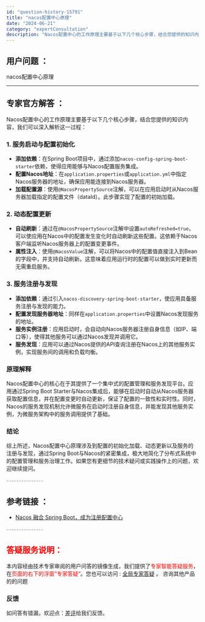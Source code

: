 ```yaml
---
id: "question-history-15791"
title: "nacos配置中心原理"
date: "2024-06-21"
category: "expertConsultation"
description: "Nacos配置中心的工作原理主要基于以下几个核心步骤，结合您提供的知识内容，我们可以深入解析这一过程：### 1. **服务启动与配置初始化**- **添加依赖**：在Spring Boot项目中，通过添加`nacos-config-spring-boot-starter`依赖，使得应用能够与Nac"
---
```


## 用户问题 ： 
 nacos配置中心原理  

---------------
## 专家官方解答 ：

Nacos配置中心的工作原理主要基于以下几个核心步骤，结合您提供的知识内容，我们可以深入解析这一过程：

### 1. **服务启动与配置初始化**

- **添加依赖**：在Spring Boot项目中，通过添加`nacos-config-spring-boot-starter`依赖，使得应用能够与Nacos配置服务集成。
- **配置Nacos地址**：在`application.properties`或`application.yml`中指定Nacos服务器的地址，确保应用能连接到Nacos服务器。
- **加载配置源**：使用`@NacosPropertySource`注解，可以在应用启动时从Nacos服务器加载指定的配置文件（dataId）。此步骤实现了配置的初始加载。

### 2. **动态配置更新**

- **自动刷新**：通过在`@NacosPropertySource`注解中设置`autoRefreshed=true`，可以使应用在Nacos中的配置发生变化时自动刷新这些配置。这依赖于Nacos客户端监听Nacos服务器上的配置变更事件。
- **属性注入**：使用`@NacosValue`注解，可以将Nacos中的配置值直接注入到Bean的字段中，并支持自动刷新。这意味着应用运行时的配置可以做到实时更新而无需重启服务。

### 3. **服务注册与发现**

- **添加依赖**：通过引入`nacos-discovery-spring-boot-starter`，使应用具备服务注册与发现的能力。
- **配置发现服务器地址**：同样在`application.properties`中设置Nacos发现服务的地址。
- **服务实例注册**：应用启动时，会自动向Nacos服务器注册自身信息（如IP、端口等），使得其他服务可以通过Nacos发现并调用它。
- **服务发现**：应用可以通过Nacos提供的API查询注册在Nacos上的其他服务实例，实现服务间的调用和负载均衡。

### 原理解释

Nacos配置中心的核心在于其提供了一个集中式的配置管理和服务发现平台。应用通过Spring Boot Starter与Nacos集成后，能够在启动时自动从Nacos服务器获取配置信息，并在配置变更时自动更新，保证了配置的一致性和实时性。同时，Nacos的服务发现机制允许微服务在启动时注册自身信息，并能发现其他服务实例，为微服务架构中的服务调用提供了基础。

### 结论

综上所述，Nacos配置中心原理涉及到配置的初始化加载、动态更新以及服务的注册与发现，通过Spring Boot与Nacos的紧密集成，极大地简化了分布式系统中的配置管理和服务治理工作。如果您有更细节的技术疑问或实践操作上的问题，欢迎继续提问。


<font color="#949494">---------------</font> 


## 参考链接 ：

* [Nacos 融合 Spring Boot，成为注册配置中心](https://nacos.io/docs/latest/ecology/use-nacos-with-spring-boot)


 <font color="#949494">---------------</font> 
 


## <font color="#FF0000">答疑服务说明：</font> 

本内容经由技术专家审阅的用户问答的镜像生成，我们提供了<font color="#FF0000">专家智能答疑服务</font>，在<font color="#FF0000">页面的右下的浮窗”专家答疑“</font>。您也可以访问 : [全局专家答疑](https://answer.opensource.alibaba.com/docs/intro) 。 咨询其他产品的的问题

### 反馈
如问答有错漏，欢迎点：[差评](https://ai.nacos.io/user/feedbackByEnhancerGradePOJOID?enhancerGradePOJOId=15801)给我们反馈。
